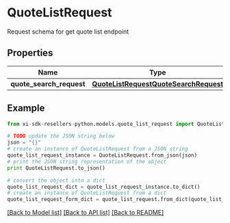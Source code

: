 # QuoteListRequest

Request schema for get quote list endpoint

## Properties

Name | Type | Description | Notes
------------ | ------------- | ------------- | -------------
**quote_search_request** | [**QuoteListRequestQuoteSearchRequest**](QuoteListRequestQuoteSearchRequest.md) |  | [optional] 

## Example

```python
from xi-sdk-resellers-python.models.quote_list_request import QuoteListRequest

# TODO update the JSON string below
json = "{}"
# create an instance of QuoteListRequest from a JSON string
quote_list_request_instance = QuoteListRequest.from_json(json)
# print the JSON string representation of the object
print QuoteListRequest.to_json()

# convert the object into a dict
quote_list_request_dict = quote_list_request_instance.to_dict()
# create an instance of QuoteListRequest from a dict
quote_list_request_form_dict = quote_list_request.from_dict(quote_list_request_dict)
```
[[Back to Model list]](../README.md#documentation-for-models) [[Back to API list]](../README.md#documentation-for-api-endpoints) [[Back to README]](../README.md)


